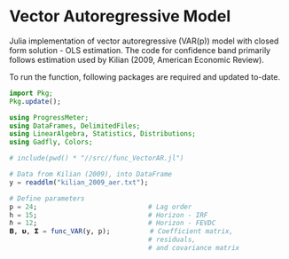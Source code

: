# Vector Autoregressive Model
Julia implementation of vector autoregressive (VAR(p)) model with closed form solution - OLS estimation. The code for confidence band primarily follows estimation used by Kilian (2009, American Economic Review).

To run the function, following packages are required and updated to-date.
```julia
import Pkg;
Pkg.update();

using ProgressMeter;
using DataFrames, DelimitedFiles;
using LinearAlgebra, Statistics, Distributions;
using Gadfly, Colors;

# include(pwd() * "//src//func_VectorAR.jl")

# Data from Kilian (2009), into DataFrame
y = readdlm("kilian_2009_aer.txt"); 

# Define parameters
p = 24;                            # Lag order
h = 15;                            # Horizon - IRF
ℏ = 12;                            # Horizon - FEVDC
𝚩, 𝞄, 𝝨 = func_VAR(y, p);          # Coefficient matrix, 
                                   # residuals, 
                                   # and covariance matrix
```
